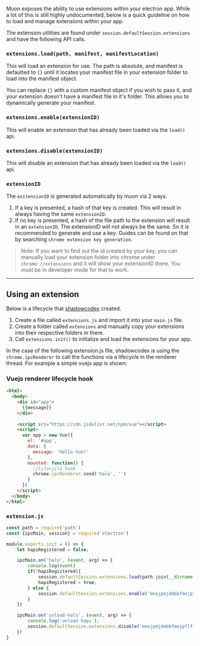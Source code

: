 Muon exposes the ability to use extensions within your electron app. While a lot of this is still highly undocumented, below is a quick guideline on how to load and manage extensions within your app.

The extension utilities are found under `session.defaultSession.extensions` and have the following API calls.

### `extensions.load(path, manifest, manifestLocation)`

This will load an extension for use. The path is absolute, and manifest is defaulted to `{}` until it locates your manifest file in your extension folder to load into the manifest object. 

You can replace `{}` with a custom manifest object if you wish to pass it, and your extension doesn't have a manifest file in it's folder. This allows you to dynamically generate your manifest.

### `extensions.enable(extensionID)`

This will enable an extension that has already been loaded via the `load()` api.

### `extensions.disable(extensionID)`

This will disable an extension that has already been loaded via the `load()` api.

### `extensionID`

The `exitensionID` is generated automatically by muon via 2 ways. 

1. If a key is presented, a hash of that key is created. This will result in always having the same `extensionID`.
2. If no key is presented, a hash of the file path to the extension will result in an `extensionID`. The extensionID will not always be the same. So it is recommended to generate and use a key. Guides can be found on that by searching `chrome extension key generation`. 

> Note: If you want to find out the id created by your key, you can manually load your extension folder into chrome under `chrome://extensions` and it will show your extensionID there. You must be in developer mode for that to work.

---

## Using an extension

Below is a lifecycle that [shadowcodex](https://github.com/shadowcodex) created.

1. Create a file called `extensions.js` and import it into your `main.js` file. 
2. Create a folder called `extensions` and manually copy your extensions into their respective folders in there.
3. Call `extensions.init()` to initialize and load the extensions for your app.

In the case of the following extension.js file, shadowcodex is using the `chrome.ipcRenderer` to call the functions via a lifecycle in the renderer thread. For example a simple vuejs app is shown:

### Vuejs renderer lifecycle hook

```html
<html>
  <body>
    <div id="app">
      {{message}}
    </div>
    
    <script src="https://cdn.jsdelivr.net/npm/vue"></script>
    <script>
      var app = new Vue({
        el: '#app',
        data: {
          message: 'Hello Vue!'
        },
        mounted: function() {
          //lifecycle hook
          chrome.ipcRenderer.send('halo', '')
        }
      })
    </script>
  </body>
</html>
```

### `extension.js`

```javascript
const path = require('path')
const {ipcMain, session} = require('electron')

module.exports.init = () => {
    let hapiRegistered = false;

    ipcMain.on('halo', (event, arg) => {
        console.log(event)
        if(!hapiRegistered){
            session.defaultSession.extensions.load(path.join(__dirname,`extensions/hapi`), {}, 'unpacked');            
            hapiRegistered = true;
        } else {
            session.defaultSession.extensions.enable('mnojpmjdmbbfmejpflffifhffcmidifd')                  
        }       
    })

    ipcMain.on('unload-halo', (event, arg) => {
        console.log('unload hapi');
        session.defaultSession.extensions.disable('mnojpmjdmbbfmejpflffifhffcmidifd')                      
    })
}
```


